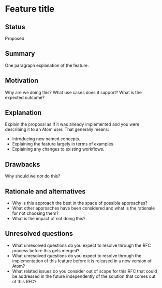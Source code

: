 # Feature title

## Status

Proposed

## Summary

One paragraph explanation of the feature.

## Motivation

Why are we doing this? What use cases does it support? What is the expected outcome?

## Explanation

Explain the proposal as if it was already implemented and you were describing it to an Atom user. That generally means:

- Introducing new named concepts.
- Explaining the feature largely in terms of examples.
- Explaining any changes to existing workflows.

## Drawbacks

Why should we _not_ do this?

## Rationale and alternatives

- Why is this approach the best in the space of possible approaches?
- What other approaches have been considered and what is the rationale for not choosing them?
- What is the impact of not doing this?

## Unresolved questions

- What unresolved questions do you expect to resolve through the RFC process before this gets merged?
- What unresolved questions do you expect to resolve through the implementation of this feature before it is released in a new version of Atom?
- What related issues do you consider out of scope for this RFC that could be addressed in the future independently of the solution that comes out of this RFC?
